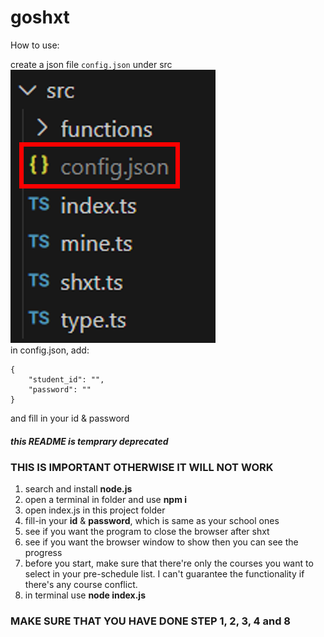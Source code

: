 # goshxt  
  
How to use:

create a json file `config.json` under src  
![alt text](https://github.com/594-666/goshxt/blob/main/demo.png?raw=true)  
in config.json, add:  
```
{
    "student_id": "",
    "password": ""
}
```
and fill in your id & password


##### this README is temprary deprecated

### THIS IS IMPORTANT OTHERWISE IT WILL NOT WORK  

1. search and install **node.js**  
2. open a terminal in folder and use **npm i**
3. open index.js in this project folder  
4. fill-in your **id** & **password**, which is same as your school ones  
5. see if you want the program to close the browser after shxt  
6. see if you want the browser window to show then you can see the progress  
7. before you start, make sure that there're only the courses you want to select in your pre-schedule list. I can't guarantee the functionality if there's any course conflict.  
8. in terminal use **node index.js**
  
### MAKE SURE THAT YOU HAVE DONE STEP 1, 2, 3, 4 and 8
